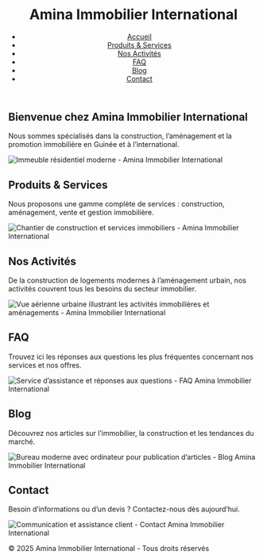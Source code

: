 <!DOCTYPE html>
<html lang="fr">
<head>
  <meta charset="UTF-8">
  <meta name="viewport" content="width=device-width, initial-scale=1.0">
  <title>Amina Immobilier International</title>

  <!-- Balises Méta SEO -->
  <meta name="description" content="Amina Immobilier International - Expert en construction, aménagement, promotion immobilière et services immobiliers modernes en Guinée et à l'international.">
  <meta name="keywords" content="Immobilier Guinée, Construction Dubréka, Aménagement immobilier, Amina Immobilier, Projet immobilier Afrique, Vente immobilière, Logements modernes, Investissement immobilier Guinée">
  <meta name="author" content="Amina Immobilier International">

  <!-- Open Graph (Facebook & LinkedIn) -->
  <meta property="og:title" content="Amina Immobilier International - Construction & Aménagement">
  <meta property="og:description" content="Votre partenaire de confiance pour l'achat, la vente, la construction et la gestion immobilière en Guinée et à l'international.">
  <meta property="og:image" content="https://images.unsplash.com/photo-1501183638710-841dd1904471?auto=format&fit=crop&w=1200&q=80">
  <meta property="og:url" content="https://aminaimmobilier.com.free">
  <meta property="og:type" content="website">

  <!-- Twitter Card -->
  <meta name="twitter:card" content="summary_large_image">
  <meta name="twitter:title" content="Amina Immobilier International - Construction & Aménagement">
  <meta name="twitter:description" content="Spécialistes en immobilier, construction et aménagement en Guinée et à l’international.">
  <meta name="twitter:image" content="https://images.unsplash.com/photo-1501183638710-841dd1904471?auto=format&fit=crop&w=1200&q=80">

  <!-- Tailwind CSS -->
  <script src="https://cdn.tailwindcss.com"></script>
</head>
<body class="bg-gray-50 text-gray-900">

  <!-- Header -->
  <header class="bg-white shadow-md sticky top-0 z-50">
    <div class="container mx-auto flex justify-between items-center py-4 px-6">
      <h1 class="text-2xl font-bold text-blue-700">Amina Immobilier International</h1>
      <nav>
        <ul class="flex space-x-6">
          <li><a href="#accueil" class="hover:text-blue-600">Accueil</a></li>
          <li><a href="#services" class="hover:text-blue-600">Produits & Services</a></li>
          <li><a href="#activites" class="hover:text-blue-600">Nos Activités</a></li>
          <li><a href="#faq" class="hover:text-blue-600">FAQ</a></li>
          <li><a href="#blog" class="hover:text-blue-600">Blog</a></li>
          <li><a href="#contact" class="hover:text-blue-600">Contact</a></li>
        </ul>
      </nav>
    </div>
  </header>

  <!-- Accueil -->
  <section id="accueil" class="container mx-auto px-6 py-12 text-center">
    <h2 class="text-3xl font-bold mb-4">Bienvenue chez Amina Immobilier International</h2>
    <p class="mb-6">Nous sommes spécialisés dans la construction, l’aménagement et la promotion immobilière en Guinée et à l’international.</p>
    <img src="https://images.unsplash.com/photo-1501183638710-841dd1904471?auto=format&fit=crop&w=1600&q=80" 
         alt="Immeuble résidentiel moderne - Amina Immobilier International" 
         class="w-full h-auto rounded-2xl shadow-lg">
  </section>

  <!-- Produits & Services -->
  <section id="services" class="container mx-auto px-6 py-12">
    <h2 class="text-2xl font-semibold mb-4">Produits & Services</h2>
    <p class="mb-6">Nous proposons une gamme complète de services : construction, aménagement, vente et gestion immobilière.</p>
    <img src="https://images.unsplash.com/photo-1590490360182-c33d57733427?auto=format&fit=crop&w=1600&q=80" 
         alt="Chantier de construction et services immobiliers - Amina Immobilier International" 
         class="w-full h-auto rounded-2xl shadow-lg">
  </section>

  <!-- Nos Activités -->
  <section id="activites" class="container mx-auto px-6 py-12 bg-gray-100">
    <h2 class="text-2xl font-semibold mb-4">Nos Activités</h2>
    <p class="mb-6">De la construction de logements modernes à l’aménagement urbain, nos activités couvrent tous les besoins du secteur immobilier.</p>
    <img src="https://images.unsplash.com/photo-1486308510493-aa64833694d0?auto=format&fit=crop&w=1600&q=80" 
         alt="Vue aérienne urbaine illustrant les activités immobilières et aménagements - Amina Immobilier International" 
         class="w-full h-auto rounded-2xl shadow-lg">
  </section>

  <!-- FAQ -->
  <section id="faq" class="container mx-auto px-6 py-12">
    <h2 class="text-2xl font-semibold mb-4">FAQ</h2>
    <p class="mb-6">Trouvez ici les réponses aux questions les plus fréquentes concernant nos services et nos offres.</p>
    <img src="https://images.unsplash.com/photo-1598257006458-087169a1f08d?auto=format&fit=crop&w=1600&q=80" 
         alt="Service d’assistance et réponses aux questions - FAQ Amina Immobilier International" 
         class="w-full h-auto rounded-2xl shadow-lg">
  </section>

  <!-- Blog -->
  <section id="blog" class="container mx-auto px-6 py-12 bg-gray-100">
    <h2 class="text-2xl font-semibold mb-4">Blog</h2>
    <p class="mb-6">Découvrez nos articles sur l’immobilier, la construction et les tendances du marché.</p>
    <img src="https://images.unsplash.com/photo-1494172961521-33799ddd43a5?auto=format&fit=crop&w=1600&q=80" 
         alt="Bureau moderne avec ordinateur pour publication d’articles - Blog Amina Immobilier International" 
         class="w-full h-auto rounded-2xl shadow-lg">
  </section>

  <!-- Contact -->
  <section id="contact" class="container mx-auto px-6 py-12">
    <h2 class="text-2xl font-semibold mb-4">Contact</h2>
    <p class="mb-6">Besoin d’informations ou d’un devis ? Contactez-nous dès aujourd’hui.</p>
    <img src="https://images.unsplash.com/photo-1581091012184-5c1b8e620d43?auto=format&fit=crop&w=1600&q=80" 
         alt="Communication et assistance client - Contact Amina Immobilier International" 
         class="w-full h-auto rounded-2xl shadow-lg">
  </section>

  <!-- Footer -->
  <footer class="bg-blue-700 text-white text-center py-6">
    <p>&copy; 2025 Amina Immobilier International - Tous droits réservés</p>
  </footer>

</body>
</html>
